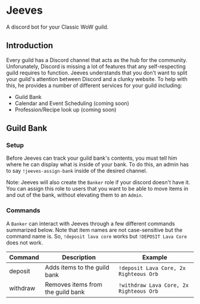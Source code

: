# Jeeves

A discord bot for your Classic WoW guild.

## Introduction

Every guild has a Discord channel that acts as the hub for the community. Unforunately,
Discord is missing a lot of features that any self-respecting guild requires to function.
Jeeves understands that you don't want to split your guild's attention between Discord
and a clunky website. To help with this, he provides a number of different services
for your guild including:

- Guild Bank
- Calendar and Event Scheduling (coming soon)
- Profession/Recipe look up (coming soon)

## Guild Bank

### Setup

Before Jeeves can track your guild bank's contents, you must tell him where he can display what is
inside of your bank. To do this, an admin has to say `!jeeves-assign-bank` inside of the desired channel.

Note: Jeeves will also create the `Banker` role if your discord doesn't have it. You can assign this role to users
that you want to be able to move items in and out of the bank, without elevating them to an `Admin`.

### Commands

A `Banker` can interact with Jeeves through a few different commands summarized below. Note that item names are
not case-sensitive but the command name is. So, `!deposit lava core` works but `!DEPOSIT Lava Core` does not work.

| Command  | Description                       | Example                                 |
| -------- | --------------------------------- | --------------------------------------- |
| deposit  | Adds items to the guild bank      | `!deposit Lava Core, 2x Righteous Orb`  |
| withdraw | Removes items from the guild bank | `!withdraw Lava Core, 2x Righteous Orb` |
